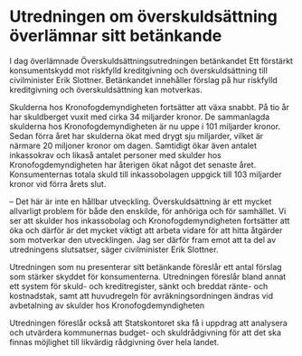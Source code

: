 # Utredningen om överskuldsättning överlämnar sitt betänkande

I dag överlämnade Överskuldsättningsutredningen betänkandet Ett förstärkt konsumentskydd mot riskfylld kreditgivning och överskuldsättning till civilminister Erik Slottner. Betänkandet innehåller förslag på hur riskfylld kreditgivning och överskuldsättning kan motverkas.

Skulderna hos Kronofogdemyndigheten fortsätter att växa snabbt. På tio år har skuldberget vuxit med cirka 34 miljarder kronor. De sammanlagda skulderna hos Kronofogdemyndigheten är nu uppe i 101 miljarder kronor. Sedan förra året har skulderna ökat med drygt sju miljarder, vilket är närmare 20 miljoner kronor om dagen. Samtidigt ökar även antalet inkassokrav och likaså antalet personer med skulder hos Kronofogdemyndigheten har återigen ökat något det senaste året. Konsumenternas totala skuld till inkassobolagen uppgick till 103 miljarder kronor vid förra årets slut.

– Det här är inte en hållbar utveckling. Överskuldsättning är ett mycket allvarligt problem för både den enskilde, för anhöriga och för samhället. Vi ser att skulder hos inkassobolag och Kronofogdemyndigheten fortsätter att öka och därför är det mycket viktigt att arbeta vidare för att hitta åtgärder som motverkar den utvecklingen. Jag ser därför fram emot att ta del av utredningens slutsatser, säger civilminister Erik Slottner.

Utredningen som nu presenterar sitt betänkande föreslår ett antal förslag som stärker skyddet för konsumenterna. Utredningen föreslår bland annat ett system för skuld- och kreditregister, sänkt och breddat ränte- och kostnadstak, samt att huvudregeln för avräkningsordningen ändras vid avbetalning av skulder hos Kronofogdemyndigheten

Utredningen föreslår också att Statskontoret ska få i uppdrag att analysera och utvärdera kommunernas budget- och skuldrådgivning för att det ska finnas möjlighet till likvärdig rådgivning över hela landet.
